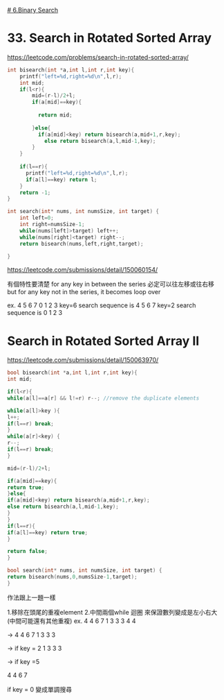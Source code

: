  [# 6.Binary Search](/binarysearch.md)

 
# 33. Search in Rotated Sorted Array
 https://leetcode.com/problems/search-in-rotated-sorted-array/

```c
int bisearch(int *a,int l,int r,int key){
    printf("left=%d,right=%d\n",l,r); 
    int mid;
    if(l<r){
        mid=(r-l)/2+l;
        if(a[mid]==key){
            
          return mid;
          
        }else{
          if(a[mid]<key) return bisearch(a,mid+1,r,key);
            else return bisearch(a,l,mid-1,key);       
        }
    }
    
    if(l==r){
      printf("left=%d,right=%d\n",l,r); 
      if(a[l]==key) return l;
    } 
    return -1;
}

int search(int* nums, int numsSize, int target) {
    int left=0;
    int right=numsSize-1;
    while(nums[left]>target) left++;
    while(nums[right]<target) right--;
    return bisearch(nums,left,right,target);
    
}
```

https://leetcode.com/submissions/detail/150060154/


有個特性要清楚
for any key in between the series 必定可以往左移或往右移
but for any key not in the series, it becomes loop over

ex. 4 5 6 7 0 1 2 3
key=6 search sequence is 4 5 6 7
key=2 search sequence is 0 1 2 3



# Search in Rotated Sorted Array II
https://leetcode.com/submissions/detail/150063970/
```c
bool bisearch(int *a,int l,int r,int key){
int mid;

if(l<r){
while(a[l]==a[r] && l!=r) r--; //remove the duplicate elements

while(a[l]>key ){
l++;
if(l==r) break;
}
while(a[r]<key) {
r--;
if(l==r) break;
}

mid=(r-l)/2+l;

if(a[mid]==key){
return true;
}else{
if(a[mid]<key) return bisearch(a,mid+1,r,key);
else return bisearch(a,l,mid-1,key);
}
}
if(l==r){
if(a[l]==key) return true;
}

return false;
}

bool search(int* nums, int numsSize, int target) {
return bisearch(nums,0,numsSize-1,target);
}
```

作法跟上一題一樣

1.移除在頭尾的重複element
2.中間兩個while 迴圈 來保證數列變成是左小右大(中間可能還有其他重複)
ex. 4 4 6 7 1 3 3 3 4 4

-> 4 4 6 7 1 3 3 3

-> if key = 2
1 3 3 3

-> if key =5

4 4 6 7

if key = 0 變成單調搜尋
